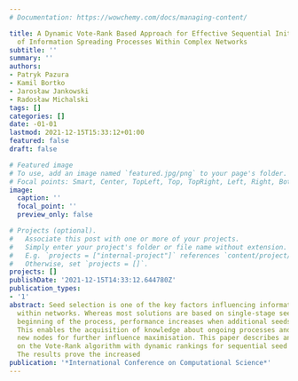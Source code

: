 ```yaml
---
# Documentation: https://wowchemy.com/docs/managing-content/

title: A Dynamic Vote-Rank Based Approach for Effective Sequential Initialization
  of Information Spreading Processes Within Complex Networks
subtitle: ''
summary: ''
authors:
- Patryk Pazura
- Kamil Bortko
- Jarosław Jankowski
- Radosław Michalski
tags: []
categories: []
date: -01-01
lastmod: 2021-12-15T15:33:12+01:00
featured: false
draft: false

# Featured image
# To use, add an image named `featured.jpg/png` to your page's folder.
# Focal points: Smart, Center, TopLeft, Top, TopRight, Left, Right, BottomLeft, Bottom, BottomRight.
image:
  caption: ''
  focal_point: ''
  preview_only: false

# Projects (optional).
#   Associate this post with one or more of your projects.
#   Simply enter your project's folder or file name without extension.
#   E.g. `projects = ["internal-project"]` references `content/project/deep-learning/index.md`.
#   Otherwise, set `projects = []`.
projects: []
publishDate: '2021-12-15T14:33:12.644780Z'
publication_types:
- '1'
abstract: Seed selection is one of the key factors influencing information spread
  within networks. Whereas most solutions are based on single-stage seeding at the
  beginning of the process, performance increases when additional seeds are used.
  This enables the acquisition of knowledge about ongoing processes and activating
  new nodes for further influence maximisation. This paper describes an approach based
  on the Vote-Rank algorithm with dynamic rankings for sequential seed selection.
  The results prove the increased
publication: '*International Conference on Computational Science*'
---
```

